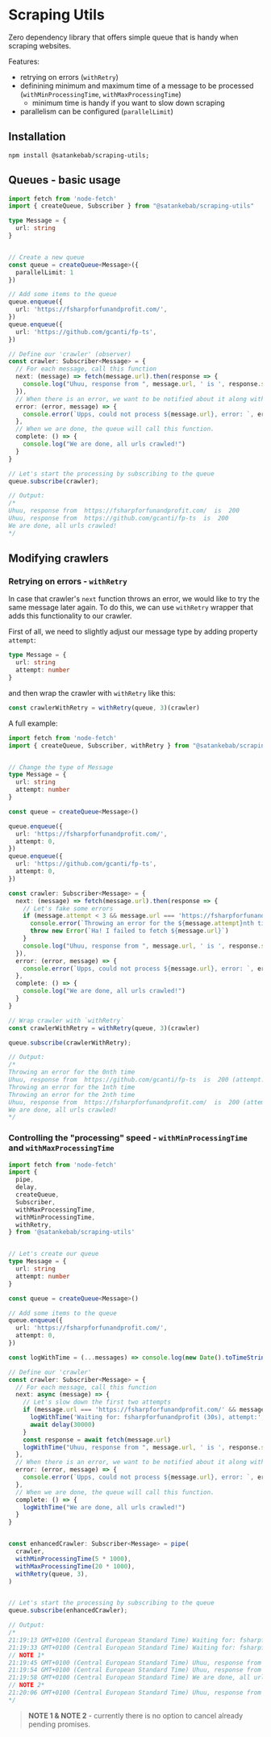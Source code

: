 # Scraping Utils

Zero dependency library that offers simple queue that is handy when scraping websites.

Features:
- retrying on errors (`withRetry`)
- definining minimum and maximum time of a message to be processed (`withMinProcessingTime`, `withMaxProcessingTime`)
  - minimum time is handy if you want to slow down scraping
- parallelism can be configured (`parallelLimit`)

## Installation

```
npm install @satankebab/scraping-utils;
```

## Queues - basic usage
```ts
import fetch from 'node-fetch'
import { createQueue, Subscriber } from "@satankebab/scraping-utils"

type Message = {
  url: string
}


// Create a new queue
const queue = createQueue<Message>({
  parallelLimit: 1
})

// Add some items to the queue
queue.enqueue({
  url: 'https://fsharpforfunandprofit.com/',
})
queue.enqueue({
  url: 'https://github.com/gcanti/fp-ts',
})

// Define our 'crawler' (observer)
const crawler: Subscriber<Message> = {
  // For each message, call this function
  next: (message) => fetch(message.url).then(response => {
    console.log("Uhuu, response from ", message.url, ' is ', response.status)
  }),
  // When there is an error, we want to be notified about it along with the original message that caused the error.
  error: (error, message) => {
    console.error(`Upps, could not process ${message.url}, error: `, error)
  },
  // When we are done, the queue will call this function.
  complete: () => {
    console.log("We are done, all urls crawled!")
  }
}

// Let's start the processing by subscribing to the queue
queue.subscribe(crawler);

// Output:
/*
Uhuu, response from  https://fsharpforfunandprofit.com/  is  200
Uhuu, response from  https://github.com/gcanti/fp-ts  is  200
We are done, all urls crawled!
*/
```

## Modifying crawlers

### Retrying on errors - `withRetry`

In case that crawler's `next` function throws an error, we would like to try the same message later again.
To do this, we can use `withRetry` wrapper that adds this functionality to our crawler.

First of all, we need to slightly adjust our message type by adding property `attempt`:
```ts
type Message = {
  url: string
  attempt: number
}
```

and then wrap the crawler with `withRetry` like this:
```ts
const crawlerWithRetry = withRetry(queue, 3)(crawler)
```

A full example:
```ts
import fetch from 'node-fetch'
import { createQueue, Subscriber, withRetry } from "@satankebab/scraping-utils"


// Change the type of Message
type Message = {
  url: string
  attempt: number
}

const queue = createQueue<Message>()

queue.enqueue({
  url: 'https://fsharpforfunandprofit.com/',
  attempt: 0,
})
queue.enqueue({
  url: 'https://github.com/gcanti/fp-ts',
  attempt: 0,
})

const crawler: Subscriber<Message> = {
  next: (message) => fetch(message.url).then(response => {
    // Let's fake some errors
    if (message.attempt < 3 && message.url === 'https://fsharpforfunandprofit.com/') {
      console.error(`Throwing an error for the ${message.attempt}nth time`)
      throw new Error(`Ha! I failed to fetch ${message.url}`)
    }
    console.log("Uhuu, response from ", message.url, ' is ', response.status, `(attempt: ${message.attempt})`)
  }),
  error: (error, message) => {
    console.error(`Upps, could not process ${message.url}, error: `, error)
  },
  complete: () => {
    console.log("We are done, all urls crawled!")
  }
}

// Wrap crawler with `withRetry`
const crawlerWithRetry = withRetry(queue, 3)(crawler)

queue.subscribe(crawlerWithRetry);

// Output:
/*
Throwing an error for the 0nth time
Uhuu, response from  https://github.com/gcanti/fp-ts  is  200 (attempt: 0)
Throwing an error for the 1nth time
Throwing an error for the 2nth time
Uhuu, response from  https://fsharpforfunandprofit.com/  is  200 (attempt: 3)
We are done, all urls crawled!
*/
```


### Controlling the "processing" speed - `withMinProcessingTime` and `withMaxProcessingTime`

```ts
import fetch from 'node-fetch'
import {
  pipe,
  delay,
  createQueue,
  Subscriber,
  withMaxProcessingTime,
  withMinProcessingTime,
  withRetry,
} from '@satankebab/scraping-utils'


// Let's create our queue
type Message = {
  url: string
  attempt: number
}

const queue = createQueue<Message>()

// Add some items to the queue
queue.enqueue({
  url: 'https://fsharpforfunandprofit.com/',
  attempt: 0,
})

const logWithTime = (...messages) => console.log(new Date().toTimeString(), ...messages)

// Define our 'crawler'
const crawler: Subscriber<Message> = {
  // For each message, call this function
  next: async (message) => {
    // Let's slow down the first two attempts
    if (message.url === 'https://fsharpforfunandprofit.com/' && message.attempt < 2) {
      logWithTime('Waiting for: fsharpforfunandprofit (30s), attempt:', message.attempt)
      await delay(30000)
    }
    const response = await fetch(message.url)
    logWithTime("Uhuu, response from ", message.url, ' is ', response.status, ', attempt:', message.attempt)
  },
  // When there is an error, we want to be notified about it along with the original message that caused the error.
  error: (error, message) => {
    console.error(`Upps, could not process ${message.url}, error: `, error)
  },
  // When we are done, the queue will call this function.
  complete: () => {
    logWithTime("We are done, all urls crawled!")
  }
}


const enhancedCrawler: Subscriber<Message> = pipe(
  crawler,
  withMinProcessingTime(5 * 1000),
  withMaxProcessingTime(20 * 1000),
  withRetry(queue, 3),
)


// Let's start the processing by subscribing to the queue
queue.subscribe(enhancedCrawler);

// Output:
/*
21:19:13 GMT+0100 (Central European Standard Time) Waiting for: fsharpforfunandprofit (30s), attempt: 0
21:19:33 GMT+0100 (Central European Standard Time) Waiting for: fsharpforfunandprofit (30s), attempt: 1
// NOTE 1*
21:19:45 GMT+0100 (Central European Standard Time) Uhuu, response from  https://fsharpforfunandprofit.com/  is  200 , attempt: 0
21:19:54 GMT+0100 (Central European Standard Time) Uhuu, response from  https://fsharpforfunandprofit.com/  is  200 , attempt: 2
21:19:58 GMT+0100 (Central European Standard Time) We are done, all urls crawled!
// NOTE 2*
21:20:06 GMT+0100 (Central European Standard Time) Uhuu, response from  https://fsharpforfunandprofit.com/  is  200 , attempt: 1
*/
```

> **NOTE 1 & NOTE 2** - currently there is no option to cancel already pending promises.

